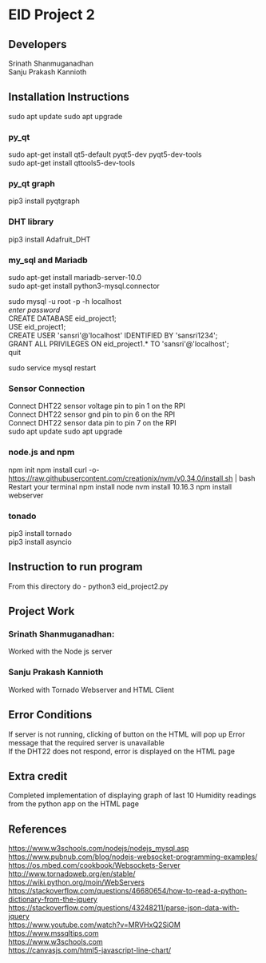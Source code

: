 # EID Project 2

## Developers
Srinath Shanmuganadhan  
Sanju Prakash Kannioth

## Installation Instructions

sudo apt update
sudo apt upgrade

### py_qt
sudo apt-get install qt5-default pyqt5-dev pyqt5-dev-tools  
sudo apt-get install qttools5-dev-tools

### py_qt graph  
pip3 install pyqtgraph

### DHT library  
pip3 install Adafruit_DHT

### my_sql and Mariadb
sudo apt-get install mariadb-server-10.0  
sudo apt-get install python3-mysql.connector  

sudo mysql -u root -p -h localhost  
	*enter password*  
	CREATE DATABASE eid_project1;  
	USE eid_project1;  
	CREATE USER 'sansri'@'localhost' IDENTIFIED BY 'sansri1234';  
	GRANT ALL PRIVILEGES ON eid_project1.* TO 'sansri'@'localhost';  
	quit  

sudo service mysql restart  

### Sensor Connection
Connect DHT22 sensor voltage pin to pin 1 on the RPI  
Connect DHT22 sensor gnd pin to pin 6 on the RPI  
Connect DHT22 sensor data pin to pin 7 on the RPI  
sudo apt update
sudo apt upgrade

### node.js and npm
npm init
npm install
curl -o- https://raw.githubusercontent.com/creationix/nvm/v0.34.0/install.sh | bash
Restart your terminal
npm install node
nvm install 10.16.3
npm install webserver  

### tonado
pip3 install tornado    
pip3 install asyncio  

## Instruction to run program
From this directory do - python3 eid_project2.py  

## Project Work

### Srinath Shanmuganadhan:
Worked with the Node js server

### Sanju Prakash Kannioth  
Worked with Tornado Webserver and HTML Client

## Error Conditions

If server is not running, clicking of button on the HTML will pop up Error message that the required server is unavailable  
If the DHT22 does not respond, error is displayed on the HTML page

## Extra credit
Completed implementation of displaying graph of last 10 Humidity readings from the python app on the HTML page  

## References  
https://www.w3schools.com/nodejs/nodejs_mysql.asp  
https://www.pubnub.com/blog/nodejs-websocket-programming-examples/  
https://os.mbed.com/cookbook/Websockets-Server  
http://www.tornadoweb.org/en/stable/  
https://wiki.python.org/moin/WebServers  
https://stackoverflow.com/questions/46680654/how-to-read-a-python-dictionary-from-the-jquery 
https://stackoverflow.com/questions/43248211/parse-json-data-with-jquery  
https://www.youtube.com/watch?v=MRVHxQ2SiOM  
https://www.mssqltips.com  
https://www.w3schools.com  
https://canvasjs.com/html5-javascript-line-chart/  

